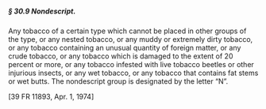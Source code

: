 ##### § 30.9 Nondescript. #####

Any tobacco of a certain type which cannot be placed in other groups of the type, or any nested tobacco, or any muddy or extremely dirty tobacco, or any tobacco containing an unusual quantity of foreign matter, or any crude tobacco, or any tobacco which is damaged to the extent of 20 percent or more, or any tobacco infested with live tobacco beetles or other injurious insects, or any wet tobacco, or any tobacco that contains fat stems or wet butts. The nondescript group is designated by the letter “N”.

[39 FR 11893, Apr. 1, 1974]